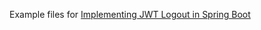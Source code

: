 Example files for [Implementing JWT Logout in Spring Boot](http://java.sbyai.com/2023/10/implementing-jwt-logout-in-spring-boot.html)